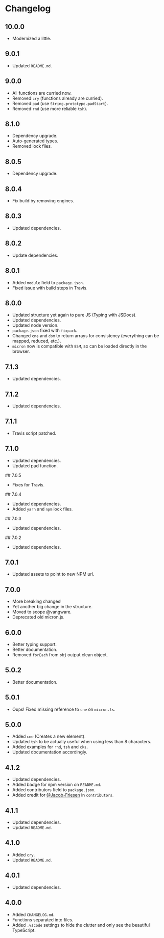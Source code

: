 # Changelog

## 10.0.0

-   Modernized a little.

## 9.0.1

-   Updated `README.md`.

## 9.0.0

-   All functions are curried now.
-   Removed `cry` (functions already are curried).
-   Removed `pad` (use `String.prototype.padStart`).
-   Removed `rnd` (use more reliable `tsh`).

## 8.1.0

-   Dependency upgrade.
-   Auto-generated types.
-   Removed lock files.

## 8.0.5

-   Dependency upgrade.

## 8.0.4

-   Fix build by removing engines.

## 8.0.3

-   Updated dependencies.

## 8.0.2

-   Update dependencies.

## 8.0.1

-   Added `module` field to `package.json`.
-   Fixed issue with build steps in Travis.

## 8.0.0

-   Updated structure yet again to pure JS (Typing with JSDocs).
-   Updated dependencies.
-   Updated node version.
-   `package.json` fixed with `fixpack`.
-   Changed `cne` and `dom` to return arrays for consistency (everything can be
    mapped, reduced, etc.).
-   `micron` now is compatible with `ESM`, so can be loaded directly in the
    browser.

## 7.1.3

-   Updated dependencies.

## 7.1.2

-   Updated dependencies.

## 7.1.1

-   Travis script patched.

## 7.1.0

-   Updated dependencies.
-   Updated pad function.

## 7.0.5

-   Fixes for Travis.

## 7.0.4

-   Updated dependencies.
-   Added `yarn` and `npm` lock files.

## 7.0.3

-   Updated dependencies.

## 7.0.2

-   Updated dependencies.

## 7.0.1

-   Updated assets to point to new NPM url.

## 7.0.0

-   More breaking changes!
-   Yet another big change in the structure.
-   Moved to scope @vangware.
-   Deprecated old micron.js.

## 6.0.0

-   Better typing support.
-   Better documentation.
-   Removed `forEach` from `obj` output clean object.

## 5.0.2

-   Better documentation.

## 5.0.1

-   Oups! Fixed missing reference to `cne` on `micron.ts`.

## 5.0.0

-   Added `cne` (Creates a new element).
-   Updated `tsh` to be actually useful when using less than 8 characters.
-   Added examples for `rnd`, `tsh` and `cks`.
-   Updated documentation accordingly.

## 4.1.2

-   Updated dependencies.
-   Added badge for npm version on `README.md`.
-   Added contributors field to `package.json`.
-   Added credit for [@Jacob-Friesen](https://github.com/Jacob-Friesen) in
    `contributors`.

## 4.1.1

-   Updated dependencies.
-   Updated `README.md`.

## 4.1.0

-   Added `cry`.
-   Updated `README.md`.

## 4.0.1

-   Updated dependencies.

## 4.0.0

-   Added `CHANGELOG.md`.
-   Functions separated into files.
-   Added `.vscode` settings to hide the clutter and only see the beautiful
    TypeScript.
